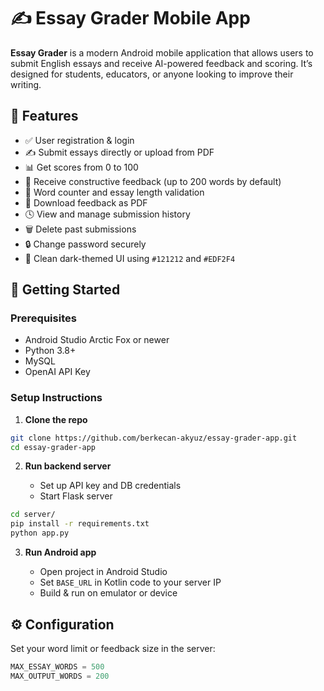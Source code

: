 # ✍️ Essay Grader Mobile App

**Essay Grader** is a modern Android mobile application that allows users to submit English essays and receive AI-powered feedback and scoring. It’s designed for students, educators, or anyone looking to improve their writing.

## 📱 Features

- ✅ User registration & login
- ✍️ Submit essays directly or upload from PDF
- 📊 Get scores from 0 to 100
- 🧠 Receive constructive feedback (up to 200 words by default)
- 🧾 Word counter and essay length validation
- 🧷 Download feedback as PDF
- 🕓 View and manage submission history
- 🗑 Delete past submissions
- 🔒 Change password securely
- 🎨 Clean dark-themed UI using `#121212` and `#EDF2F4`

## 🚀 Getting Started

### Prerequisites

- Android Studio Arctic Fox or newer
- Python 3.8+
- MySQL
- OpenAI API Key

### Setup Instructions

1. **Clone the repo**

```bash
git clone https://github.com/berkecan-akyuz/essay-grader-app.git
cd essay-grader-app
````

2. **Run backend server**

   * Set up API key and DB credentials
   * Start Flask server

```bash
cd server/
pip install -r requirements.txt
python app.py
```

3. **Run Android app**

   * Open project in Android Studio
   * Set `BASE_URL` in Kotlin code to your server IP
   * Build & run on emulator or device

## ⚙️ Configuration

Set your word limit or feedback size in the server:

```python
MAX_ESSAY_WORDS = 500
MAX_OUTPUT_WORDS = 200
```
